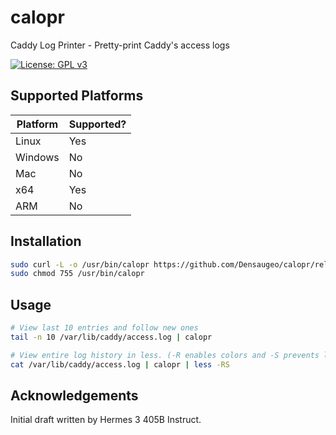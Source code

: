 # calopr

Caddy Log Printer - Pretty-print Caddy's access logs 

[![License: GPL v3](https://img.shields.io/badge/License-GPL%20v3-blue.svg)](https://www.gnu.org/licenses/gpl-3.0)

## Supported Platforms

| Platform | Supported? |
|-|-|
| Linux | Yes | Tested on Fedora every release. |
| Windows | No | |
| Mac | No | |
| x64 | Yes | |
| ARM | No | |

## Installation

```bash
sudo curl -L -o /usr/bin/calopr https://github.com/Densaugeo/calopr/releases/latest/download/calopr-x64-linux
sudo chmod 755 /usr/bin/calopr
```

## Usage

```bash
# View last 10 entries and follow new ones
tail -n 10 /var/lib/caddy/access.log | calopr

# View entire log history in less. (-R enables colors and -S prevents line wrap)
cat /var/lib/caddy/access.log | calopr | less -RS
```

## Acknowledgements

Initial draft written by Hermes 3 405B Instruct.
